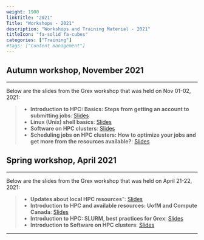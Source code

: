 ```yaml
---
weight: 1900
linkTitle: "2021"
Title: "Workshops - 2021"
description: "Workshops and Training Material - 2021"
titleIcon: "fa-solid fa-cubes"
categories: ["Training"]
#tags: ["Content management"]
---
```


## Autumn workshop, November 2021
---

Below are the slides from the Grex workshop that was held on Nov 01-02, 2021:

> - **Introduction to HPC: Basics: Steps from getting an account to submitting jobs**: [Slides](workshops/autumn2021/Intro-to-HPC-Basics-Autumn2021.pdf)
> - **Linux (Unix) shell basics**: [Slides](workshops/autumn2021/Linux-Shell-Basics-autumn2021-2.pdf)
> - **Software on HPC clusters**: [Slides](workshops/autumn2021/Intro-HPC-Software-Env-Grex-autumn2021.pdf)
> - **Scheduling jobs on HPC clusters: How to optimize your jobs and get more from the resources available?**: [Slides](workshops/autumn2021/Adv-Scheduling-Jobs-HPC-Cluster-Grex-autumn2021.pdf)

## Spring workshop, April 2021
---

Below are the slides from the Grex workshop that was held on April 21-22, 2021:

> - **Updates about local HPC resources**": [Slides](workshops/spring2021/Grex-Updates-Spring2021.pdf)
> - **Introduction to HPC and available resources: UofM and Compute Canada**: [Slides](workshops/spring2021/Intro-to-HPC-Spring2021.pdf)
> - **Introduction to HPC: SLURM, best practices for Grex**: [Slides](workshops/spring2021/Intro-SLURM-and-Partitions-Spring2021.pdf)
> - **Introduction to Software on HPC clusters**: [Slides](workshops/spring2021/Intro-HPC-Software-Spring2021.pdf)

---

<!-- {{< treeview display="tree" />}} -->

<!-- Changes and update:
* 
*
*
-->
